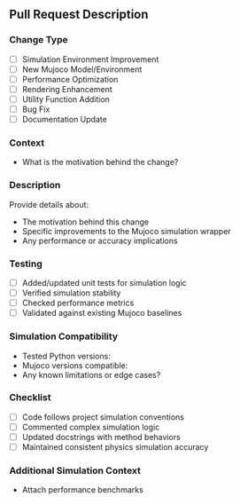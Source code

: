 ## Pull Request Description
### Change Type
- [ ] Simulation Environment Improvement
- [ ] New Mujoco Model/Environment
- [ ] Performance Optimization
- [ ] Rendering Enhancement
- [ ] Utility Function Addition
- [ ] Bug Fix
- [ ] Documentation Update

### Context
- What is the motivation behind the change?
### Description
Provide details about:
- The motivation behind this change
- Specific improvements to the Mujoco simulation wrapper
- Any performance or accuracy implications

### Testing
- [ ] Added/updated unit tests for simulation logic
- [ ] Verified simulation stability
- [ ] Checked performance metrics
- [ ] Validated against existing Mujoco baselines

### Simulation Compatibility
- Tested Python versions:
- Mujoco versions compatible:
- Any known limitations or edge cases?

### Checklist
- [ ] Code follows project simulation conventions
- [ ] Commented complex simulation logic
- [ ] Updated docstrings with method behaviors
- [ ] Maintained consistent physics simulation accuracy

### Additional Simulation Context
- Attach performance benchmarks